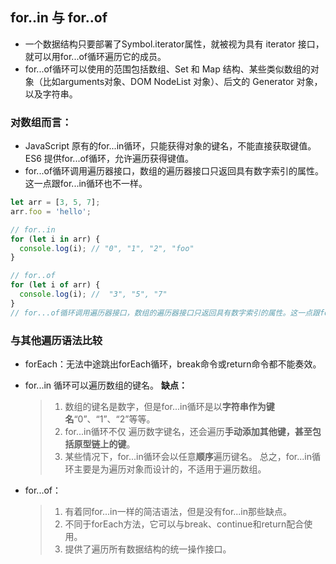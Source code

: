 ## for..in 与 for..of

* 一个数据结构只要部署了Symbol.iterator属性，就被视为具有 iterator 接口，就可以用for...of循环遍历它的成员。
* for...of循环可以使用的范围包括数组、Set 和 Map 结构、某些类似数组的对象（比如arguments对象、DOM NodeList 对象）、后文的 Generator 对象，以及字符串。


### 对数组而言：
* JavaScript 原有的for...in循环，只能获得对象的键名，不能直接获取键值。ES6 提供for...of循环，允许遍历获得键值。
* for...of循环调用遍历器接口，数组的遍历器接口只返回具有数字索引的属性。这一点跟for...in循环也不一样。

```javascript
let arr = [3, 5, 7];
arr.foo = 'hello';

// for..in
for (let i in arr) {
  console.log(i); // "0", "1", "2", "foo"
}

// for..of
for (let i of arr) {
  console.log(i); //  "3", "5", "7"
}
// for...of循环调用遍历器接口，数组的遍历器接口只返回具有数字索引的属性。这一点跟for...in循环也不一样。
```

### 与其他遍历语法比较

* forEach：无法中途跳出forEach循环，break命令或return命令都不能奏效。

* for...in 循环可以遍历数组的键名。
**缺点：**
    > 1. 数组的键名是数字，但是for...in循环是以**字符串作为键名**“0”、“1”、“2”等等。
    > 2. for...in循环不仅 遍历数字键名，还会遍历**手动添加其他键，甚至包括原型链上的键**。
    > 3. 某些情况下，for...in循环会以任意**顺序**遍历键名。
    总之，for...in循环主要是为遍历对象而设计的，不适用于遍历数组。

* for...of：
    > 1. 有着同for...in一样的简洁语法，但是没有for...in那些缺点。
    > 2. 不同于forEach方法，它可以与break、continue和return配合使用。
    > 3. 提供了遍历所有数据结构的统一操作接口。